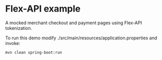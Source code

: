 # Flex-API example

A mocked merchant checkout and payment pages using Flex-API tokenization.

To run this demo modify ./src/main/resources/application.properties and invoke:

    mvn clean spring-boot:run
